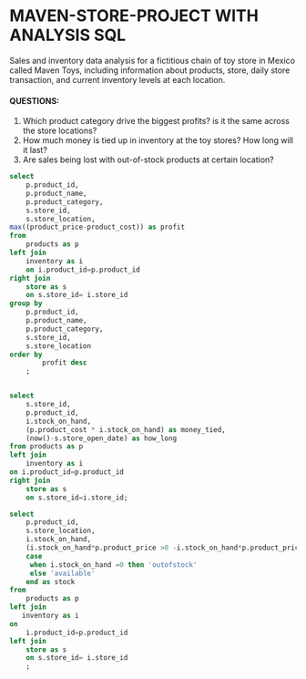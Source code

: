# MAVEN-STORE-PROJECT WITH ANALYSIS SQL
Sales and inventory data analysis for a fictitious chain of toy store in Mexico called Maven Toys, including information about products, store, daily store transaction, and current inventory levels at each location.

#### QUESTIONS:
1. Which product category drive the biggest profits? is it the same across the store locations?
2. How much money is tied up in inventory at the toy stores? How long will it last?
 3. Are sales being lost with out-of-stock products at certain location?


```SQL
select
	p.product_id,
	p.product_name,
	p.product_category,
	s.store_id,
	s.store_location,
max((product_price-product_cost)) as profit
from
	products as p
left join
	inventory as i
	on i.product_id=p.product_id
right join
	store as s
	on s.store_id= i.store_id
group by
	p.product_id,
	p.product_name,
	p.product_category,
	s.store_id,
	s.store_location
order by
		profit desc
	;
```
``` SQL

select
	s.store_id,
	p.product_id,
	i.stock_on_hand,
	(p.product_cost * i.stock_on_hand) as money_tied,
	(now()-s.store_open_date) as how_long
from products as p 
left join
	inventory as i
on i.product_id=p.product_id
right join
	store as s
	on s.store_id=i.store_id;
```

``` SQL
select
	p.product_id,
	s.store_location,
	i.stock_on_hand,
	(i.stock_on_hand*p.product_price >0 -i.stock_on_hand*p.product_price =0) as profit,
	case
	 when i.stock_on_hand =0 then 'outofstock'
	 else 'available'
	end as stock
from
	products as p
left join 
   inventory as i
on 
	i.product_id=p.product_id
left join
	store as s
	on s.store_id= i.store_id
	;
```
